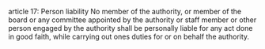 article 17: Person liability 
No member of the authority, or member of the board or any committee appointed by the authority or staff member or other person engaged by the authority shall be personally liable for any act done in good faith, while carrying out ones duties for or on behalf the authority. 
<ul>
</ul>